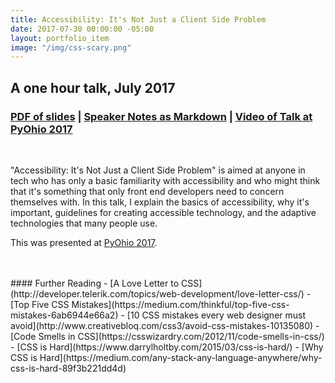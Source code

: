 ```yaml
---
title: Accessibility: It's Not Just a Client Side Problem
date: 2017-07-30 00:00:00 -05:00
layout: portfolio_item
image: "/img/css-scary.png"
---
```


## A one hour talk, July 2017
### [PDF of slides](/documents/css-isnt-scary.pdf) | [Speaker Notes as Markdown](/documents/css-isnt-scary.md) | [Video of Talk at PyOhio 2017](https://www.youtube.com/watch?v=GOp5_h2SQDo&feature=youtu.be)

<br>

"Accessibility: It's Not Just a Client Side Problem" is aimed at anyone in tech who has only a basic familiarity with accessibility and who might think that it's something that only front end developers need to concern themselves with. In this talk, I explain the basics of accessibility, why it's important, guidelines for creating accessible technology, and the adaptive technologies that many people use.

This was presented at <a href="https://pyohio.org/schedule/presentation/273/">PyOhio 2017</a>.

<br>
<br>
#### Further Reading
- [A Love Letter to CSS](http://developer.telerik.com/topics/web-development/love-letter-css/)
- [Top Five CSS Mistakes](https://medium.com/thinkful/top-five-css-mistakes-6ab6944e66a2)
- [10 CSS mistakes every web designer must avoid](http://www.creativebloq.com/css3/avoid-css-mistakes-10135080)
- [Code Smells in CSS](https://csswizardry.com/2012/11/code-smells-in-css/)
- [CSS is Hard](https://www.darrylholtby.com/2015/03/css-is-hard/)
- [Why CSS is Hard](https://medium.com/any-stack-any-language-anywhere/why-css-is-hard-89f3b221dd4d)
